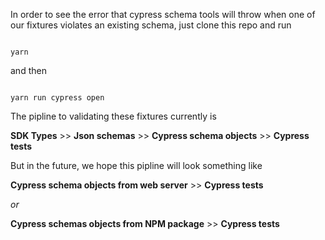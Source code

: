 
In order to see the error that cypress schema tools will throw when one of our fixtures violates an existing schema, just clone this repo and run

```

yarn

```

and then


```

yarn run cypress open

```
  
The pipline to validating these fixtures currently is

**SDK Types** >> **Json schemas** >> **Cypress schema objects** >> **Cypress tests**

But in the future, we hope this pipline will look something like

**Cypress schema objects from web server** >> **Cypress tests**

_or_

 **Cypress schemas objects from NPM package** >> **Cypress tests**